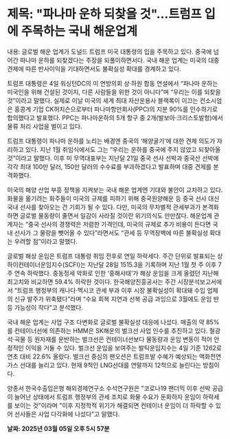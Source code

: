 # **제목: "파나마 운하 되찾을 것"…트럼프 입에 주목하는 국내 해운업계**

  내용: 글로벌 해운 업계가 도널드 트럼프 미국 대통령의 입을 주목하고 있다. 중국에 넘어간 파나마 운하를 되찾겠다는 주장을 되풀이하면서다. 국내 해운 업계는 미국의 대중 견제에 따른 반사이익을 기대하면서도 불확실성 확대를 경계하고 있다.           

트럼프 대통령은 4일 워싱턴DC의 미 연방의회 상·하원 합동 연설에서 “파나마 운하는 미국인을 위해 건설된 것이지, 다른 사람들을 위한 것이 아니다”며 “우리는 이를 되찾을 것”이라고 말했다. 실제로 이날 미국의 세계 최대 자산운용사 블랙록이 이끄는 컨소시엄은 홍콩계 기업 CK허치슨으로부터 파나마항만회사(PPC)의 지분 90%를 인수하기로 합의했다고 발표했다. PPC는 파나마운하의 5개 항구 중 2개(발보아·크리스토발항)에서 물류 처리 사업을 벌이고 있다.           

트럼프 대통령이 파나마 운하를 노리는 배경엔 중국의 ‘해양굴기’에 대한 견제 의도가 자리하고 있다. 지난 1월 취임식에서도 그는 “우리는 운하를 중국에 주지 않았고 되찾아올 것”이라고 말했다. 이후 미 무역대표부는 지난달 21일 중국 선사 선박과 중국산 선박에 각각 최대 100만 달러, 150만 달러의 수수료를 부과하겠다고 발표하며 대중 견제를 본격화했다.           

미국의 해양 산업 부흥 정책을 지켜보는 국내 해운 업계엔 기대와 불안이 교차하고 있다. 화물을 옮기려는 화주들이 미국의 규제를 피하기 위해 중국원양해운 등 중국 선사 대신 국내 선사를 찾아오는 건 기회가 될 수 있다. 다만, 미국의 무차별적 관세부과가 본격화하면 글로벌 물동량이 줄면서 일감이 사라질 것이란 위기의식도 만만찮다. 해운업계 관계자는 “중국 선사의 경쟁력은 저렴한 가격인데, 미국의 규제로 추가 비용이 든다면 국내 선사가 그 물량을 뺏어올 수 있다”라면서도 “관세 등 무역장벽에 따른 불확실성 확대는 우려할 점”이라고 말했다.           

글로벌 해상 운임은 트럼프 대통령 취임 전후로 연일 하락세다. 주간 단위로 발표되는 상하이컨테이너운임지수(SCFI)는 지난달 28일 1515.3을 기록하며 지난 1월 첫 주 이후 7주 연속 하락했다. 중동정세 악화로 인한 ‘홍해사태’가 해상 운임을 크게 올렸던 지난해 최고치와 비교하면 59.4% 하락한 것이다. 한국해양진흥공사는 주간 시장분석보고서에서 “트럼프 행정부의 캐나다·멕시코 관세 부과 이후 시장 불확실성이 확대돼 수입 업체의 신규 발주가 위축됐다”라며 “수요 회복 지연과 선복 공급 과잉으로 3월에도 운임 반등 가능성이 작다”고 분석했다.           

국내 해운 업계는 사업 구조 다변화로 글로벌 불확실성 대응에 나섰다. 매출의 약 85%를 컨테이너선에 의존하는 HMM은 SK해운의 벌크선 사업 인수를 추진하고 있다. 철광석·곡물 등 원자재를 운반하는 벌크선은 컨테이너선보다 물동량과 운임 변동이 적어 안정적인 이익을 거둘 수 있다. 벌크선 운임을 보여주는 발틱운임지수는 4일 기준 1262로 연초 대비 22.6% 올랐다. 벌크선 중심의 팬오션은 트럼프발 수혜가 예상되는 액화천연가스 선대를 늘리고 있다. 현재 9척인 LNG선대를 연말까지 12척으로 늘린다는 방침이다.           

양종서 한국수출입은행 해외경제연구소 수석연구원은 "코로나19 팬더믹 이후 선박 공급이 늘어난 상태에서 트럼프 행정부의 관세 조치로 화물 수요가 둔화하자 운임이 하락세를 보이는 것"이라며 "이후 지정학적 위기가 해결되면 컨테이너 운임이 더 하락할 수 있어 선사들은 사업 다각화에 나섰다"고 말했다.

  **날짜: 2025년 03월 05일 오후 5시 57분**